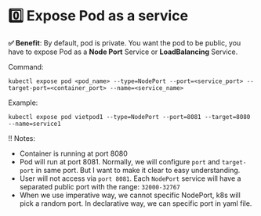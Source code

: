 # 0️⃣ Expose Pod as a service

**✅ Benefit**: By default, pod is private. You want the pod to be public, you
have to expose Pod as a **Node Port** Service or **LoadBalancing** Service.

Command:

```
kubectl expose pod <pod_name> --type=NodePort --port=<service_port> --target-port=<container_port> --name=<service_name>
```

Example:

```
kubectl expose pod vietpod1 --type=NodePort --port=8081 --target=8080 --name=service1
```

‼️ Notes:

- Container is running at port 8080
- Pod will run at port 8081. Normally, we will configure `port` and
  `target-port` in same port. But I want to make it clear to easy understanding.
- User will not access via `port 8081`. Each `NodePort` service will have a
  separated public port with the range: `32000-32767`
- When we use imperative way, we cannot specific NodePort, k8s will pick a
  random port. In declarative way, we can specific port in yaml file.

